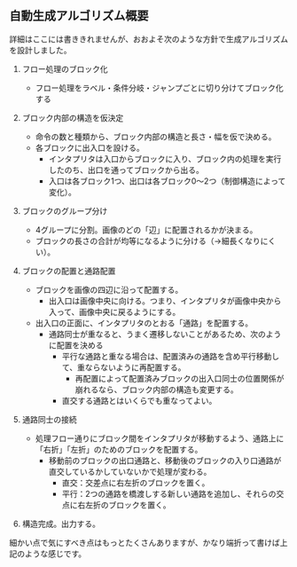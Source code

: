 ## 自動生成アルゴリズム概要

詳細はここには書ききれませんが、おおよそ次のような方針で生成アルゴリズムを設計しました。

1. フロー処理のブロック化
    + フロー処理をラベル・条件分岐・ジャンプごとに切り分けてブロック化する
2. ブロック内部の構造を仮決定
    + 命令の数と種類から、ブロック内部の構造と長さ・幅を仮で決める。
    + 各ブロックに出入口を設ける。
      + インタプリタは入口からブロックに入り、ブロック内の処理を実行したのち、出口を通ってブロックから出る。
      + 入口は各ブロック1つ、出口は各ブロック0～2つ（制御構造によって変化）。


1. ブロックのグループ分け
    + 4グループに分割。画像のどの「辺」に配置されるかが決まる。
    + ブロックの長さの合計が均等になるように分ける（→細長くなりにくい）。

1. ブロックの配置と通路配置
    + ブロックを画像の四辺に沿って配置する。
      + 出入口は画像中央に向ける。つまり、インタプリタが画像中央から入って、画像中央に戻るようにする。
    + 出入口の正面に、インタプリタのとおる「通路」を配置する。
      + 通路同士が重なると、うまく遷移しないことがあるため、次のように配置を決める
        + 平行な通路と重なる場合は、配置済みの通路を含め平行移動して、重ならないように再配置する。
          + 再配置によって配置済みブロックの出入口同士の位置関係が崩れるなら、ブロック内部の構造も変更する。
        + 直交する通路とはいくらでも重なってよい。



1. 通路同士の接続
    + 処理フロー通りにブロック間をインタプリタが移動するよう、通路上に「右折」「左折」のためのブロックを配置する。
      + 移動前のブロックの出口通路と、移動後のブロックの入り口通路が直交しているかしていないかで処理が変わる。
        + 直交：交差点に右左折のブロックを置く。
        + 平行：2つの通路を橋渡しする新しい通路を追加し、それらの交点に右左折のブロックを置く。


1. 構造完成。出力する。





細かい点で気にすべき点はもっとたくさんありますが、かなり端折って書けば上記のような感じです。


